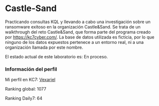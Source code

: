 # Castle-Sand

Practicando consultas KQL y llevando a cabo una investigación sobre un ransomware exitoso en la organización Castle&Sand.
Se trata de un walkthrough del reto Castle&Sand, que forma parte del programa creado por https://kc7cyber.com/. La base de datos utilizada es ficticia, por lo que ninguno de los datos expuestos pertenece a un entorno real, ni a una organización llamada por este nombre.

El estado actual de este laboratorio es: En proceso.


### Información del perfil
Mi perfil en KC7: [Vexariel](https://kc7cyber.com/profile/6c6f3508)

Ranking global: 1077

Ranking Daily7: 64
